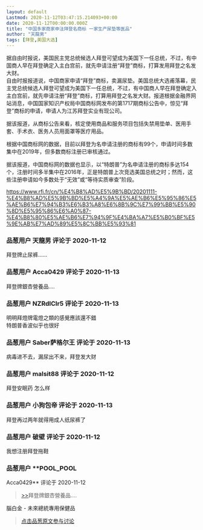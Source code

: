 ```yaml
---
layout: default
Lastmod: 2020-11-12T03:47:15.214093+00:00
date: 2020-11-12T00:00:00.000Z
title: "中国多家商家申注拜登名商标 一家生产尿垫等医品"
author: "天龍男"
tags: [拜登,美国大选]
---
```


据自由时报说，美国民主党总统候选人拜登可望成为美国下一任总统，不过，有中国商人早在拜登确定入主白宫前，就先申请注册“拜登”商标，打算发用拜登之名发大财。  
自由时报报道说，中国商家申请“拜登”商标，卖漏尿垫。美国总统大选甫落幕，民主党总统候选人拜登可望成为美国下一任总统，不过，有中国商人早在拜登确定入主白宫前，就先申请注册“拜登”商标，打算用拜登之名发大财。报道根据金融界网站消息，中国国家知识产权局中国商标网发布的第1717期商标公告中，惊见“拜登”商标的申请，申请人为江苏拜登实业有现公司。  
  
据该报道，从商标公告来看，核定使用商品和服务项目包括失禁用垫单、医用手套、手术衣、医务人员用面罩等医疗用品。  
  
根据中国商标网的数据，目前以拜登为名申请注册的商标有99个，申请时间多数集中在2019年，但多数商标注册已审核通过。  
  
据该报道，中国商标网的数据也显示，以“特朗普”为名申请注册的商标多达154个，注册时间多半集中在2016年，正是特朗普上次竞选美国总统之时；然而，这些注册申请如今多数处于“无效”或“等待实质审查”阶段。  
  
https://www.rfi.fr/cn/%E4%B8%AD%E5%9B%BD/20201111-%E4%B8%AD%E5%9B%BD%E5%A4%9A%E5%AE%B6%E5%95%86%E5%AE%B6%E7%94%B3%E6%B3%A8%E6%8B%9C%E7%99%BB%E5%90%8D%E5%95%86%E6%A0%87-%E4%B8%80%E5%AE%B6%E7%94%9F%E4%BA%A7%E5%B0%BF%E5%9E%AB%E7%AD%89%E5%8C%BB%E5%93%81

            
### 品葱用户 **天龍男** 评论于 2020-11-12
        
拜登牌止尿裤……
        


            
### 品葱用户 **Acca0429** 评论于 2020-11-13
        
拜登牌銀杏營養品....
        


            
### 品葱用户 **NZRdlClr5** 评论于 2020-11-13
        
明明拜燈牌電燈之類的感覺應該還不錯  
特朗普香波似乎也很好
        


            
### 品葱用户 **Saber萨格尔王** 评论于 2020-11-13
        
病毒进不去，漏尿出不来，拜登发大财
        


            
### 品葱用户 **malsit88** 评论于 2020-11-12
        
拜登安眠药 怎么样
        


            
### 品葱用户 **小狗包帝** 评论于 2020-11-13
        
拜登再过两年就得用成人纸尿裤了
        


            
### 品葱用户 **破壁** 评论于 2020-11-12
        
我想注册拜登拖鞋
        


            
### 品葱用户 **POOL_POOL 
Acca0429** 评论于 2020-11-12
        
> [\>>]( "/article/item_id-542472#")拜登牌銀杏營養品....

  
  
腦白金 - 未來總統專用保健品
        






> [点击品葱原文参与讨论](https://pincong.rocks/article/26231)

